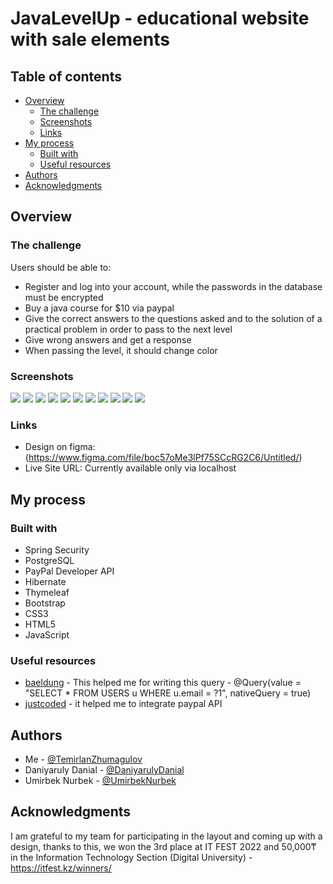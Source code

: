 # JavaLevelUp - educational website with sale elements

## Table of contents

- [Overview](#overview)
  - [The challenge](#the-challenge)
  - [Screenshots](#screenshots)
  - [Links](#links)
- [My process](#my-process)
  - [Built with](#built-with)
  - [Useful resources](#useful-resources)
- [Authors](#authors)
- [Acknowledgments](#acknowledgments)


## Overview

### The challenge

Users should be able to:

- Register and log into your account, while the passwords in the database must be encrypted
- Buy a java course for $10 via paypal
- Give the correct answers to the questions asked and to the solution of a practical problem in order to pass to the next level
- Give wrong answers and get a response
- When passing the level, it should change color

### Screenshots

![](./screenshots/1.png)
![](./screenshots/2.png)
![](./screenshots/3.png)
![](./screenshots/4.png)
![](./screenshots/5.png)
![](./screenshots/6.png)
![](./screenshots/7.png)
![](./screenshots/8.png)
![](./screenshots/9.png)
![](./screenshots/10.png)
![](./screenshots/11.png)

### Links

- Design on figma: (https://www.figma.com/file/boc57oMe3lPf75SCcRG2C6/Untitled/)
- Live Site URL: Currently available only via localhost

## My process

### Built with

- Spring Security
- PostgreSQL
- PayPal Developer API
- Hibernate
- Thymeleaf
- Bootstrap
- CSS3
- HTML5
- JavaScript


### Useful resources

- [baeldung](https://www.baeldung.com/spring-data-jpa-query/) - This helped me for writing this query - @Query(value = "SELECT * FROM USERS u WHERE u.email = ?1", nativeQuery = true)
- [justcoded](https://justcoded.com/blog/how-to-integrate-a-payment-gateway-into-a-website/) - it helped me to integrate paypal API

## Authors

- Me - [@TemirlanZhumagulov](https://github.com/TemirlanZhumagulov)
- Daniyaruly Danial - [@DaniyarulyDanial](https://github.com/daniyarulydanial)
- Umirbek Nurbek - [@UmirbekNurbek]()

## Acknowledgments

I am grateful to my team for participating in the layout and coming up with a design, thanks to this, we won the 3rd place at IT FEST 2022 and 50,000₸ in the Information Technology Section (Digital University) - https://itfest.kz/winners/


